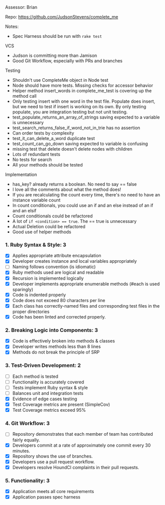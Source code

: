 Assessor: Brian

Repo: https://github.com/JudsonStevens/complete_me

Notes:

* Spec Harness should be run with `rake test`

VCS

* Judson is committing more than Jamison
* Good Git Workflow, especially with PRs and branches

Testing

* Shouldn't use CompleteMe object in Node test
* Node should have more tests. Missing checks for accessor behavior
* Helper method insert_words in complete_me_test is covering up the method call
* Only testing insert with one word in the test file. Populate does insert, but we need to test if insert is working on its own. By only testing populate, you are integration testing but not unit testing.
* test_populate_returns_an_array_of_strings saving expected to a variable is unnecessary
* test_search_returns_false_if_word_not_in_trie has no assertion
* Can order tests by complexity
* test_it_can_delete_a_word duplicate test
* test_count_can_go_down saving expected to variable is confusing
* missing test that delete doesn't delete nodes with children
* Lots of redundant tests
* No tests for search
* All your methods should be tested

Implementation

* has_key? already returns a boolean. No need to say == false
* I love all the comments about what the method does!
* If you are recalculating the count every time, there's no need to have an instance variable count
* In count conditionals, you could use an if and an else instead of an if and an elsif
* Count conditionals could be refactored
* A lot of `if <condition> == true`. The == true is unnecessary
* Actual Deletion could be refactored
* Good use of helper methods


### 1. Ruby Syntax & Style: 3

- [x] Applies appropriate attribute encapsulation  
- [x] Developer creates instance and local variables appropriately
- [ ] Naming follows convention (is idiomatic)
- [x] Ruby methods used are logical and readable  
- [x] Recursion is implemented logically
- [x] Developer implements appropriate enumerable methods (#each is used sparingly)
- [x] Code is indented properly
- [x] Code does not exceed 80 characters per line
- [x] Each class has correctly-named files and corresponding test files in the proper directories
- [x] Code has been linted and corrected properly.

### 2. Breaking Logic into Components: 3

- [x] Code is effectively broken into methods & classes
- [x] Developer writes methods less than 8 lines
- [x] Methods do not break the principle of SRP

### 3. Test-Driven Development: 2

- [ ] Each method is tested  
- [ ] Functionality is accurately covered
- [ ] Tests implement Ruby syntax & style   
- [ ] Balances unit and integration tests
- [x] Evidence of edge cases testing
- [x] Test Coverage metrics are present (SimpleCov)
- [x] Test Coverage metrics exceed 95%

### 4. Git Workflow: 3

- [ ] Repository demonstrates that each member of team has contributed fairly equally.
- [x] Developers commit at a rate of approximately one commit every 30 minutes.
- [x] Repository shows the use of branches.
- [x] Developers use a pull request workflow.
- [x] Developers resolve HoundCI complaints in their pull requests.

### 5. Functionality: 3

- [x] Application meets all core requirements
- [x] Application passes spec harness
